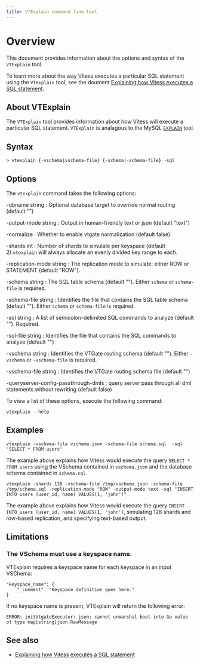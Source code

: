 ```yaml
---
title: VTExplain command line tool 
---
```


# Overview

This document provides information about the options and syntax of the `VTExplain` tool.

To learn more about the way Vitess executes a particular SQL statement using the `VTexplain` tool, see the doument [Explaining how Vitess executes a SQL statement](../../user-guides/vtexplain).

## About VTExplain

The `VTExplain` tool provides information about how Vitess will execute a particular SQL statement. `VTExplain` is analagous to the MySQL [`EXPLAIN`](https://dev.mysql.com/doc/refman/8.0/en/explain.html) tool.

## Syntax

```
> vtexplain {-vschema|vschema-file} {-schema|-schema-file} -sql
```

## Options

The `vtexplain` command takes the following options:

-dbname string
: Optional database target to override normal routing (default "")
 
-output-mode string
: Output in human-friendly text or json (default "text")

-normalize
: Whether to enable vtgate normalization (default false)

-shards int
: Number of shards to simulate per keyspace (default 2).`vtexplain` will always allocate an evenly divided key range to each.

-replication-mode string
: The replication mode to simulate: either ROW or STATEMENT (default "ROW"). 

-schema string
: The SQL table schema (default ""). Either `schema` or `schema-file` is required.

-schema-file string
: Identifies the file that contains the SQL table schema (default ""). Either `schema` or `schema-file` is required.

-sql string
: A list of semicolon-delimited SQL commands to analyze (default ""). Required.

-sql-file string
: Identifies the file that contains the SQL commands to analyze (default "")

-vschema string
: Identifies the VTGate routing schema (default ""). Either `-vschema` or `-vschema-file` is required.

-vschema-file string
: Identifies the VTGate routing schema file (default "")

-queryserver-config-passthrough-dmls
: query server pass through all dml statements without rewriting (default false)

To view a list of these options, execute the following command:

```
vtexplain --help
```

## Examples

```
vtexplain -vschema-file vschema.json -schema-file schema.sql  -sql "SELECT * FROM users"
```

The example above explains how Vitess would execute the query `SELECT * FROM users` using the VSchema contained in `vschema.json` and the database schema contained in `schema.sql`.

```
vtexplain -shards 128 -vschema-file /tmp/vschema.json -schema-file /tmp/schema.sql -replication-mode "ROW" -output-mode text -sql "INSERT INTO users (user_id, name) VALUES(1, 'john')"
```

The example above explains how Vitess would execute the query `INSERT INTO users (user_id, name) VALUES(1, 'john')`, simulating 128 shards and row-based replication, and specifying text-based output.

## Limitations

### The VSchema must use a keyspace name.

VTExplain requires a keyspace name for each keyspace in an input VSChema:

```
"keyspace_name": {
    "_comment": "Keyspace definition goes here."
}
```

If no keyspace name is present, VTExplain will return the following error:

```
ERROR: initVtgateExecutor: json: cannot unmarshal bool into Go value of type map[string]json.RawMessage
```

## See also

+  [Explaining how Vitess executes a SQL statement](../../user-guides/vtexplain)    

